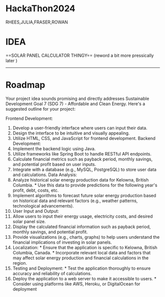 # HackaThon2024
RHEES,JULIA,FRASER,ROWAN

 


# IDEA

==SOLAR PANEL CALCULATOR THINGY== (reword a bit more pressically later )

---
# Roadmap 

Your project idea sounds promising and directly addresses Sustainable Development Goal 7 (SDG 7) - Affordable and Clean Energy. 
Here's a suggested outline for your project: 

 Frontend Development: 
1.  Develop a user-friendly interface where users can input their data.
2.  Design the interface to be intuitive and visually appealing. 
3.  Utilize HTML, CSS, and JavaScript for frontend development.
  Backend Development: 
5.  Implement the backend logic using Java. 
6.  Utilize frameworks like Spring Boot to handle RESTful API endpoints. 
7.  Calculate financial metrics such as payback period, monthly savings, and potential profit based on user inputs. 
8.  Integrate with a database (e.g., MySQL, PostgreSQL) to store user data and calculations. 
Data Analysis: 
1. Analyze historical solar energy production data for Kelowna, British Columbia. * Use this data to provide predictions for the following year's profit, debt, costs, etc.
2.  Implement algorithms to forecast future solar energy production based on historical data and relevant factors (e.g., weather patterns, technological advancements). 
3.  User Input and Output: 
4.  Allow users to input their energy usage, electricity costs, and desired solar panel size. 
5. Display the calculated financial information such as payback period, monthly savings, and potential profit. 
6.  Provide visualizations (e.g., charts, graphs) to help users understand the financial implications of investing in solar panels.
7. Localization: * Ensure that the application is specific to Kelowna, British Columbia, Canada. * Incorporate relevant local data and factors that may affect solar energy production and financial calculations in the region. 
8. Testing and Deployment: * Test the application thoroughly to ensure accuracy and reliability of calculations. 
9.  Deploy the application to a web server to make it accessible to users. * Consider using platforms like AWS, Heroku, or DigitalOcean for deployment



